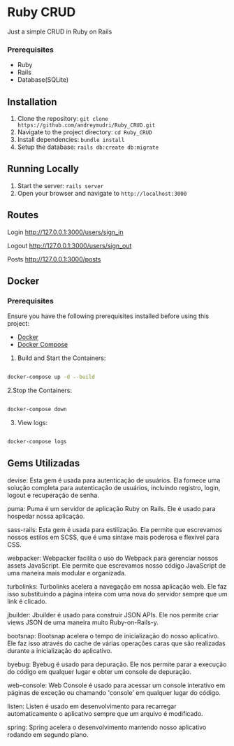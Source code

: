 # Ruby CRUD

Just a simple CRUD in Ruby on Rails

### Prerequisites

- Ruby
- Rails
- Database(SQLite)

## Installation

1. Clone the repository: `git clone https://github.com/andreymudri/Ruby_CRUD.git`
2. Navigate to the project directory: `cd Ruby_CRUD`
3. Install dependencies: `bundle install`
4. Setup the database: `rails db:create db:migrate`

## Running Locally

1. Start the server: `rails server`
2. Open your browser and navigate to `http://localhost:3000`

## Routes

Login
http://127.0.0.1:3000/users/sign_in

Logout
http://127.0.0.1:3000/users/sign_out

Posts
http://127.0.0.1:3000/posts

## Docker

### Prerequisites

Ensure you have the following prerequisites installed before using this project:

- [Docker](https://docs.docker.com/get-docker/)
- [Docker Compose](https://docs.docker.com/compose/install/)

1. Build and Start the Containers:

```bash

docker-compose up -d --build

```

2.Stop the Containers:

```bash

docker-compose down

```

3. View logs:

```bash

docker-compose logs

```


## Gems Utilizadas

devise: Esta gem é usada para autenticação de usuários. Ela fornece uma solução completa para autenticação de usuários, incluindo registro, login, logout e recuperação de senha.

puma: Puma é um servidor de aplicação Ruby on Rails. Ele é usado para hospedar nossa aplicação.

sass-rails: Esta gem é usada para estilização. Ela permite que escrevamos nossos estilos em SCSS, que é uma sintaxe mais poderosa e flexível para CSS.

webpacker: Webpacker facilita o uso do Webpack para gerenciar nossos assets JavaScript. Ele permite que escrevamos nosso código JavaScript de uma maneira mais modular e organizada.

turbolinks: Turbolinks acelera a navegação em nossa aplicação web. Ele faz isso substituindo a página inteira com uma nova do servidor sempre que um link é clicado.

jbuilder: Jbuilder é usado para construir JSON APIs. Ele nos permite criar views JSON de uma maneira muito Ruby-on-Rails-y.

bootsnap: Bootsnap acelera o tempo de inicialização do nosso aplicativo. Ele faz isso através do cache de várias operações caras que são realizadas durante a inicialização do aplicativo.

byebug: Byebug é usado para depuração. Ele nos permite parar a execução do código em qualquer lugar e obter um console de depuração.

web-console: Web Console é usado para acessar um console interativo em páginas de exceção ou chamando 'console' em qualquer lugar do código.

listen: Listen é usado em desenvolvimento para recarregar automaticamente o aplicativo sempre que um arquivo é modificado.

spring: Spring acelera o desenvolvimento mantendo nosso aplicativo rodando em segundo plano.
